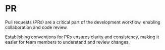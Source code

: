 # PR

Pull requests (PRs) are a critical part of the development workflow, enabling collaboration and code review.

Establishing conventions for PRs ensures clarity and consistency, making it easier for team members to understand and review changes.
